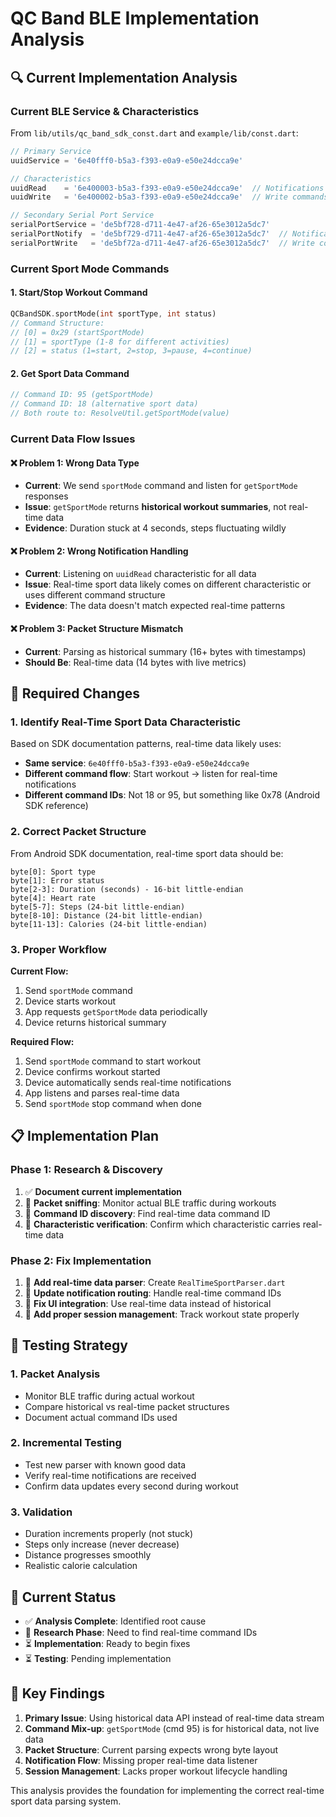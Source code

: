 # QC Band BLE Implementation Analysis

## 🔍 **Current Implementation Analysis**

### Current BLE Service & Characteristics
From `lib/utils/qc_band_sdk_const.dart` and `example/lib/const.dart`:

```dart
// Primary Service
uuidService = '6e40fff0-b5a3-f393-e0a9-e50e24dcca9e'

// Characteristics 
uuidRead    = '6e400003-b5a3-f393-e0a9-e50e24dcca9e'  // Notifications
uuidWrite   = '6e400002-b5a3-f393-e0a9-e50e24dcca9e'  // Write commands

// Secondary Serial Port Service  
serialPortService = 'de5bf728-d711-4e47-af26-65e3012a5dc7'
serialPortNotify  = 'de5bf729-d711-4e47-af26-65e3012a5dc7'  // Notifications
serialPortWrite   = 'de5bf72a-d711-4e47-af26-65e3012a5dc7'  // Write commands
```

### Current Sport Mode Commands

#### 1. Start/Stop Workout Command
```dart
QCBandSDK.sportMode(int sportType, int status)
// Command Structure:
// [0] = 0x29 (startSportMode)
// [1] = sportType (1-8 for different activities)
// [2] = status (1=start, 2=stop, 3=pause, 4=continue)
```

#### 2. Get Sport Data Command
```dart
// Command ID: 95 (getSportMode) 
// Command ID: 18 (alternative sport data)
// Both route to: ResolveUtil.getSportMode(value)
```

### Current Data Flow Issues

#### ❌ **Problem 1: Wrong Data Type**
- **Current**: We send `sportMode` command and listen for `getSportMode` responses
- **Issue**: `getSportMode` returns **historical workout summaries**, not real-time data
- **Evidence**: Duration stuck at 4 seconds, steps fluctuating wildly

#### ❌ **Problem 2: Wrong Notification Handling**
- **Current**: Listening on `uuidRead` characteristic for all data
- **Issue**: Real-time sport data likely comes on different characteristic or uses different command structure
- **Evidence**: The data doesn't match expected real-time patterns

#### ❌ **Problem 3: Packet Structure Mismatch**
- **Current**: Parsing as historical summary (16+ bytes with timestamps)
- **Should Be**: Real-time data (14 bytes with live metrics)

## 🎯 **Required Changes**

### 1. Identify Real-Time Sport Data Characteristic

Based on SDK documentation patterns, real-time data likely uses:
- **Same service**: `6e40fff0-b5a3-f393-e0a9-e50e24dcca9e`
- **Different command flow**: Start workout → listen for real-time notifications
- **Different command IDs**: Not 18 or 95, but something like 0x78 (Android SDK reference)

### 2. Correct Packet Structure

From Android SDK documentation, real-time sport data should be:
```
byte[0]: Sport type
byte[1]: Error status  
byte[2-3]: Duration (seconds) - 16-bit little-endian
byte[4]: Heart rate
byte[5-7]: Steps (24-bit little-endian)
byte[8-10]: Distance (24-bit little-endian) 
byte[11-13]: Calories (24-bit little-endian)
```

### 3. Proper Workflow

**Current Flow:**
1. Send `sportMode` command
2. Device starts workout  
3. App requests `getSportMode` data periodically
4. Device returns historical summary

**Required Flow:**
1. Send `sportMode` command to start workout
2. Device confirms workout started
3. Device automatically sends real-time notifications
4. App listens and parses real-time data
5. Send `sportMode` stop command when done

## 📋 **Implementation Plan**

### Phase 1: Research & Discovery
1. ✅ **Document current implementation** 
2. 🔄 **Packet sniffing**: Monitor actual BLE traffic during workouts
3. 🔄 **Command ID discovery**: Find real-time data command ID
4. 🔄 **Characteristic verification**: Confirm which characteristic carries real-time data

### Phase 2: Fix Implementation
1. 🔄 **Add real-time data parser**: Create `RealTimeSportParser.dart`
2. 🔄 **Update notification routing**: Handle real-time command IDs
3. 🔄 **Fix UI integration**: Use real-time data instead of historical
4. 🔄 **Add proper session management**: Track workout state properly

## 🔬 **Testing Strategy**

### 1. Packet Analysis
- Monitor BLE traffic during actual workout
- Compare historical vs real-time packet structures
- Document actual command IDs used

### 2. Incremental Testing
- Test new parser with known good data
- Verify real-time notifications are received
- Confirm data updates every second during workout

### 3. Validation
- Duration increments properly (not stuck)
- Steps only increase (never decrease)
- Distance progresses smoothly
- Realistic calorie calculation

## 🚨 **Current Status**

- ✅ **Analysis Complete**: Identified root cause
- 🔄 **Research Phase**: Need to find real-time command IDs
- ⏳ **Implementation**: Ready to begin fixes
- ⏳ **Testing**: Pending implementation

## 📝 **Key Findings**

1. **Primary Issue**: Using historical data API instead of real-time data stream
2. **Command Mix-up**: `getSportMode` (cmd 95) is for historical data, not live data
3. **Packet Structure**: Current parsing expects wrong byte layout
4. **Notification Flow**: Missing proper real-time data listener
5. **Session Management**: Lacks proper workout lifecycle handling

This analysis provides the foundation for implementing the correct real-time sport data parsing system. 